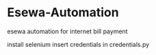 # Esewa-Automation
esewa automation for internet bill payment

install selenium 
insert credentials in credentials.py
